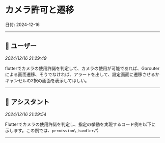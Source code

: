 # カメラ許可と遷移

日付: 2024-12-16

---

## 👤 ユーザー
*2024/12/16 21:29:49*

flutterでカメラの使用許諾を判定して、カメラの使用が可能であれば、Gorouterによる画面遷移、そうでなければ、アラートを出して、設定画面に遷移させるかキャンセルの2択の画面を表示してほしい。

---

## 🤖 アシスタント
*2024/12/16 21:29:54*

Flutterでカメラの使用許諾を判定し、指定の挙動を実現するコード例を以下に示します。この例では、`permission\_handler`パ

---
